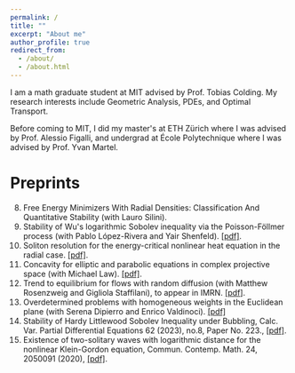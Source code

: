 ```yaml
---
permalink: /
title: ""
excerpt: "About me"
author_profile: true
redirect_from: 
  - /about/
  - /about.html
---
```

I am a math graduate student at MIT advised by Prof. Tobias Colding. My research interests include Geometric Analysis, PDEs, and Optimal Transport. 

Before coming to MIT, I did my master's at ETH Zürich where I was advised by Prof. Alessio Figalli, and undergrad at École Polytechnique where I was advised by Prof. Yvan Martel. 

Preprints
===
8. Free Energy Minimizers With Radial Densities: Classification And Quantitative Stability (with Lauro Silini).
7. Stability of Wu's logarithmic Sobolev inequality via the Poisson-Föllmer process (with Pablo López-Rivera and Yair Shenfeld). [[pdf]](https://arxiv.org/pdf/2410.06117).
6. Soliton resolution for the energy-critical nonlinear heat equation in the radial case. [[pdf]](https://shrey183.github.io/files/NLH_D14.pdf).
5. Concavity for elliptic and parabolic equations in complex projective space (with Michael Law). [[pdf]](https://arxiv.org/abs/2403.16783).
4. Trend to equilibrium for flows with random diffusion (with Matthew Rosenzweig and Gigliola Staffilani), to appear in IMRN. [[pdf]](https://arxiv.org/abs/2307.03147).
3. Overdetermined problems with homogeneous weights in the Euclidean plane (with Serena Dipierro and Enrico Valdinoci). [[pdf]](https://shrey183.github.io/files/od_2.pdf)
2. Stability of Hardy Littlewood Sobolev Inequality under Bubbling, Calc. Var. Partial Differential Equations 62 (2023), no.8, Paper No. 223., 	[[pdf]](https://arxiv.org/abs/2109.12610).
1. Existence of two-solitary waves with logarithmic distance for the nonlinear Klein-Gordon equation, Commun. Contemp. Math. 24, 2050091 (2020), [[pdf]](https://arxiv.org/abs/2010.04852).


